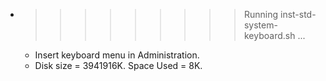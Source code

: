 * >>>>>>>>> Running inst-std-system-keyboard.sh ...
  * Insert keyboard menu in Administration.
  * Disk size = 3941916K. Space Used = 8K.

